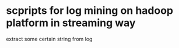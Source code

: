 scpripts for log mining on hadoop platform in streaming way
============

extract some certain string from log
